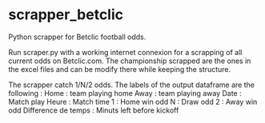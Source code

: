 # scrapper_betclic
Python scrapper for Betclic football odds. 

Run scraper.py with a working internet connexion for a scrapping of all current odds on Betclic.com. 
The championship scrapped are the ones in the excel files and can be modify there while keeping the structure. 

The scrapper catch 1/N/2 odds. 
The labels of the output dataframe are the following : 
  Home : team playing home
  Away : team playing away
  Date : Match play
  Heure : Match time
  1 : Home win odd
  N : Draw odd
  2 : Away win odd
  Difference de temps : Minuts left before kickoff
